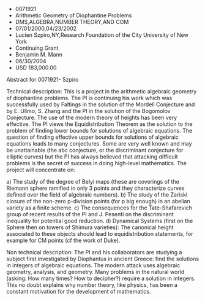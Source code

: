 
* 0071921
* Arithmetic Geometry of Diophantine Problems
* DMS,ALGEBRA,NUMBER THEORY,AND COM
* 07/01/2000,04/23/2002
* Lucien Szpiro,NY,Research Foundation of the City University of New York
* Continuing Grant
* Benjamin M. Mann
* 06/30/2004
* USD 183,000.00

Abstract for 0071921- Szpiro

Technical description: This is a project in the arithmetic algebraic geometry of
diophantine problems. The PI is continuing his work which was successfully used
by Faltings in the solution of the Mordell Conjecture and by E. Ullmo, S. Zhang
and the PI in the solution of the Bogomolov Conjecture. The use of the modern
theory of heights has been very effective. The PI views the Equidistribution
Theorem as the solution to the problem of finding lower bounds for solutions of
algebraic equations. The question of finding effective upper bounds for
solutions of algebraic equations leads to many conjectures. Some are very well
known and may be unattainable (the abc conjecture, or the discriminant
conjecture for elliptic curves) but the PI has always believed that attacking
difficult problems is the secret of success in doing high-level mathematics. The
project will concentrate on:

a) The study of the degree of Belyi maps (these are coverings of the Riemann
sphere ramified in only 3 points and they characterize curves defined over the
field of algebraic numbers). b) The study of the Zariski closure of the non-zero
p-division points (for p big enough) in an abelian variety as a finite scheme.
c) The consequences for the Tate-Shafarevich group of recent results of the PI
and J. Pesenti on the discriminant inequality for potential good reduction. d)
Dynamical Systems (first on the Sphere then on towers of Shimura varieties): The
canonical height associated to these objects should lead to equidistribution
statements, for example for CM points (cf the work of Duke).

Non technical description: The PI and his collaborators are studying a subject
first investigated by Diophantus in ancient Greece: find the solutions in
integers of algebraic equations. The modern attack uses algebraic geometry,
analysis, and geometry. Many problems in the natural world (asking: How many
times? How to decipher?) require a solution in integers. This no doubt explains
why number theory, like physics, has been a constant motivation for the
development of mathematics.


